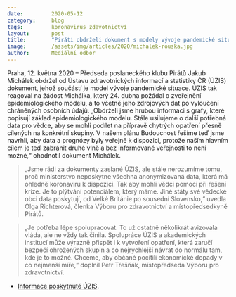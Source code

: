 ```yaml
---
date:         2020-05-12
category:     blog
tags:         koronavirus zdavotnictví
layout:       post
title:        "Piráti obdrželi dokument s modely vývoje pandemické situace, chybí ale data pro další využití"
image:        /assets/img/articles/2020/michalek-rouska.jpg
author:       Mediální odbor
---  
```



Praha, 12. května 2020 – Předseda poslaneckého klubu Pirátů Jakub Michálek obdržel od Ústavu zdravotnických informací a statistiky ČR (ÚZIS) dokument, jehož součástí je model vývoje pandemické situace. ÚZIS tak reagoval na žádost Michálka, který 24. dubna požádal o zveřejnění epidemiologického modelu, a to včetně jeho zdrojových dat po vyloučení chráněných osobních údajů. „Obdrželi jsme hrubou informaci s grafy, které popisují základ epidemiologického modelu. Stále usilujeme o další potřebná data pro vědce, aby se mohli podílet na přípravě chytrých opatření přesně cílených na konkrétní skupiny. V našem plánu Budoucnost řešíme teď jsme navrhli, aby data a prognózy byly veřejně k dispozici, protože naším hlavním cílem je teď zabránit druhé vlně a bez informované veřejnosti to není možné,“ ohodnotil dokument Michálek.

> „Jsme rádi za dokumenty zaslané ÚZIS, ale stále nerozumíme tomu, proč ministerstvo neposkytne všechna anonymizovaná data, která má ohledně koronaviru k dispozici. Tak aby mohli vědci pomoci při řešení krize. Je to plýtvání potenciálem, který máme. Jiné státy své vědecké obci data poskytují, od Velké Británie po sousední Slovensko,“ uvedla Olga Richterová, členka Výboru pro zdravotnictví a místopředsedkyně Pirátů.

> „Je potřeba lépe spolupracovat. To už ostatně několikrát avizovala vláda, ale ne vždy tak činila. Spolupráce ÚZIS a akademických institucí může výrazně přispět i k vytvoření opatření, která zaručí bezpečí ohrožených skupin a co nejrychlejší návrat do normálu tam, kde je to možné. Chceme, aby občané pocítili ekonomické dopady v co nejmenší míře,“ doplnil Petr Třešňák, místopředseda Výboru pro zdravotnictví.

 

* [Informace poskytnuté ÚZIS](http://pirati.cz/assets/pdf/uzis-informace.pdf).
